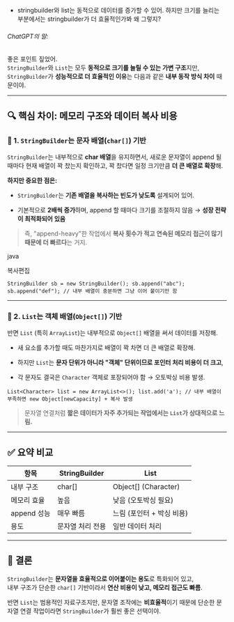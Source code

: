 - stringbuilder와 list는 동적으로 데이터를 증가할 수 있어. 하지만 크기를 늘리는 부분에서는 stringbuilder가 더 효율적인가봐 왜 그렇지?

###### ChatGPT의 말:

좋은 포인트 짚었어.  
`StringBuilder`와 `List`는 모두 **동적으로 크기를 늘릴 수 있는 가변 구조**지만, `StringBuilder`가 **성능적으로 더 효율적인 이유**는 다음과 같은 **내부 동작 방식 차이** 때문이야.

---

## 🔍 핵심 차이: 메모리 구조와 데이터 복사 비용

### 🔹 1. `StringBuilder`는 문자 배열(`char[]`) 기반

`StringBuilder`는 내부적으로 **char 배열**을 유지하면서, 새로운 문자열이 append 될 때마다 현재 배열이 꽉 찼는지 확인하고, 꽉 찼다면 일정 크기만큼 **더 큰 배열로 확장**해.

**하지만 중요한 점은:**

- `StringBuilder`는 **기존 배열을 복사하는 빈도가 낮도록** 설계되어 있어.
    
- 기본적으로 **2배씩 증가**하며, append 할 때마다 크기를 조절하지 않음 → **성장 전략이 최적화되어 있음**
    

> 즉, "append-heavy"한 작업에서 **복사 횟수가 적고 연속된 메모리 접근이 많기 때문에 더 빠르다**는 거지.

java

복사편집

`StringBuilder sb = new StringBuilder(); sb.append("abc"); sb.append("def"); // 내부 배열이 충분하면 그냥 이어 붙이기만 함`

---

### 🔹 2. `List`는 객체 배열(`Object[]`) 기반

반면 `List` (특히 `ArrayList`)는 내부적으로 `Object[]` 배열을 써서 데이터를 저장해.

- 새 요소를 추가할 때도 마찬가지로 배열이 꽉 차면 더 큰 배열로 확장해.
    
- 하지만 `List`는 **문자 단위가 아니라 "객체" 단위이므로 포인터 처리 비용이 더 크고**,
    
- 각 문자도 결국은 `Character` 객체로 포장되어야 함 → 오토박싱 비용 발생.
    
`List<Character> list = new ArrayList<>(); list.add('a'); // 내부 배열이 부족하면 new Object[newCapacity] + 복사 발생`

> 문자열 연결처럼 **짧은 데이터가 자주 추가되는 작업에서는 `List`가 상대적으로 느림.**

---

## ✅ 요약 비교

|항목|StringBuilder|List<Character>|
|---|---|---|
|내부 구조|char[]|Object[] (Character)|
|메모리 효율|높음|낮음 (오토박싱 필요)|
|append 성능|매우 빠름|느림 (포인터 + 박싱 비용)|
|용도|문자열 처리 전용|일반 데이터 처리|

---

## 🔧 결론

`StringBuilder`는 **문자열을 효율적으로 이어붙이는 용도**로 특화되어 있고,  
내부 구조가 단순한 `char[]` 기반이라서 **연산 비용이 낮고, 메모리 접근도 빠름**.

반면 `List`는 범용적인 자료구조지만, 문자열 조작에는 **비효율적**이기 때문에 단순한 문자열 연결 작업이라면 `StringBuilder`가 훨씬 좋은 선택이야.
